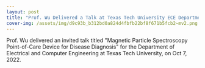 ```yaml
---
layout: post
title: "Prof. Wu Delivered a Talk at Texas Tech University ECE Department"
cover-img: /assets/img/d9c93b_b312bd0a824d4fbfb22bf8f671b5fcb2~mv2.png
---
```

Prof. Wu delivered an invited talk titled "Magnetic Particle Spectroscopy Point-of-Care Device for Disease Diagnosis" for the Department of Electrical and Computer Engineering at Texas Tech University, on Oct 7, 2022.